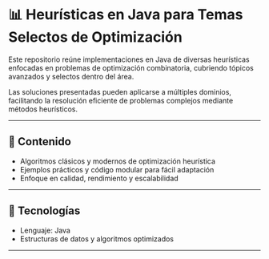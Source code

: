 # 📊 Heurísticas en Java para Temas Selectos de Optimización

Este repositorio reúne implementaciones en Java de diversas heurísticas enfocadas en problemas de optimización combinatoria, cubriendo tópicos avanzados y selectos dentro del área.

Las soluciones presentadas pueden aplicarse a múltiples dominios, facilitando la resolución eficiente de problemas complejos mediante métodos heurísticos.

---

## 🚀 Contenido

- Algoritmos clásicos y modernos de optimización heurística  
- Ejemplos prácticos y código modular para fácil adaptación  
- Enfoque en calidad, rendimiento y escalabilidad

---

## 🧩 Tecnologías

- Lenguaje: Java  
- Estructuras de datos y algoritmos optimizados  

---

